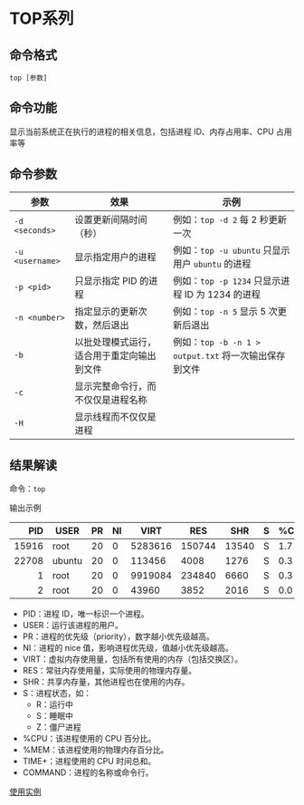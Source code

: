 # TOP系列 #

## 命令格式 ##

`top [参数]`

## 命令功能 ##

显示当前系统正在执行的进程的相关信息，包括进程 ID、内存占用率、CPU 占用率等

## 命令参数 ##

| 参数 | 效果   | 示例   |
|----   | ------ | ------ |
| `-d <seconds>` | 设置更新间隔时间（秒） | 例如：`top -d 2` 每 2 秒更新一次 |
| `-u <username>` | 显示指定用户的进程 | 例如：`top -u ubuntu` 只显示用户 `ubuntu` 的进程 |
| `-p <pid>` | 只显示指定 PID 的进程 | 例如：`top -p 1234` 只显示进程 ID 为 1234 的进程 |
| `-n <number>` | 指定显示的更新次数，然后退出 | 例如：`top -n 5` 显示 5 次更新后退出 |
| `-b`            | 以批处理模式运行，适合用于重定向输出到文件 | 例如：`top -b -n 1 > output.txt` 将一次输出保存到文件 |
| `-c` | 显示完整命令行，而不仅仅是进程名称 |  |
| `-H` | 显示线程而不仅仅是进程 |  |

## 结果解读 ##

命令：`top`

输出示例

|   PID | USER   | PR   | NI   | VIRT    | RES    | SHR   | S    | %CPU | %MEM | TIME+     | COMMAND         |
| ----: | ------ | ---- | ---- | ------- | ------ | ----- | ---- | ---- | ---- | --------- | --------------- |
| 15916 | root   | 20   | 0    | 5283616 | 150744 | 13540 | S    | 1.7  | 0.9  | 533:13.72 | wsssr_defence_s |
| 22708 | ubuntu | 20   | 0    | 113456  | 4008   | 1276  | S    | 0.3  | 0.0  | 16:42.40  | bash            |
|     1 | root   | 20   | 0    | 9919084 | 234840 | 6660  | S    | 0.3  | 1.4  | 63:31.79  | java            |
|     2 | root   | 20   | 0    | 43960   | 3852   | 2016  | S    | 0.0  | 0.0  | 0:00.26   | systemd         |

- PID：进程 ID，唯一标识一个进程。
- USER：运行该进程的用户。
- PR：进程的优先级（priority），数字越小优先级越高。
- NI：进程的 nice 值，影响进程优先级，值越小优先级越高。
- VIRT：虚拟内存使用量，包括所有使用的内存（包括交换区）。
- RES：常驻内存使用量，实际使用的物理内存量。
- SHR：共享内存量，其他进程也在使用的内存。
- S：进程状态，如：
  - R：运行中
  - S：睡眠中
  - Z：僵尸进程
- %CPU：该进程使用的 CPU 百分比。
- %MEM：该进程使用的物理内存百分比。
- TIME+：进程使用的 CPU 时间总和。
- COMMAND：进程的名称或命令行。

[使用实例](https://www.cnblogs.com/peida/archive/2012/12/24/2831353.html)
